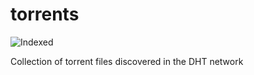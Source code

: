 torrents 
========
![Indexed](https://img.shields.io/badge/indexed-165078-blue)

Collection of torrent files discovered in the DHT network
